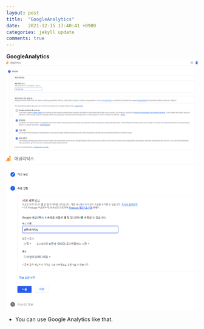 ```yaml
---
layout: post
title:  "GoogleAnalytics"
date:   2021-12-15 17:40:41 +0900
categories: jekyll update
comments: true
---
```

**GoogleAnalytics**
![photo](/50.png)
![photo](/51.png)
- You can use Google Analytics like that.